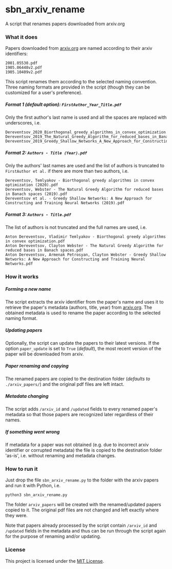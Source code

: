 # sbn_arxiv_rename
A script that renames papers downloaded from arxiv.org

### What it does
Papers downloaded from [arxiv.org](https://arxiv.org/) are named according to their arxiv identifiers:
```
2001.05530.pdf
1905.06448v2.pdf
1905.10409v2.pdf
```
This script renames them according to the selected naming convention.
Three naming formats are provided in the script (though they can be customized for a user's preference).
##### Format 1 (*default option*): `FirstAuthor_Year_Title.pdf`
Only the first author's last name is used and all the spaces are replaced with underscores, i.e.
```
Dereventsov_2020_Biorthogonal_greedy_algorithms_in_convex_optimization.pdf
Dereventsov_2019_The_Natural_Greedy_Algorithm_for_reduced_bases_in_Banach_spaces.pdf
Dereventsov_2019_Greedy_Shallow_Networks_A_New_Approach_for_Constructing_and_Training_Neural_Networks.pdf
```
##### Format 2: `Authors - Title (Year).pdf`
Only the authors' last names are used and the list of authors is truncated to `FirstAuthor et al.` if there are more than two authors, i.e.
```
Dereventsov, Temlyakov - Biorthogonal greedy algorithms in convex optimization (2020).pdf
Dereventsov, Webster - The Natural Greedy Algorithm for reduced bases in Banach spaces (2019).pdf
Dereventsov et al. - Greedy Shallow Networks: A New Approach for Constructing and Training Neural Networks (2019).pdf
```
##### Format 3: `Authors - Title.pdf`
The list of authors is not truncated and the full names are used, i.e.
```
Anton Dereventsov, Vladimir Temlyakov - Biorthogonal greedy algorithms in convex optimization.pdf
Anton Dereventsov, Clayton Webster - The Natural Greedy Algorithm for reduced bases in Banach spaces.pdf
Anton Dereventsov, Armenak Petrosyan, Clayton Webster - Greedy Shallow Networks: A New Approach for Constructing and Training Neural Networks.pdf
```

### How it works
##### Forming a new name
The script extracts the arxiv identifier from the paper's name and uses it to retrieve the paper's metadata (authors, title, year) from [arxiv.org](https://arxiv.org/).
The obtained metadata is used to rename the paper according to the selected naming format.
##### Updating papers
Optionally, the script can update the papers to their latest versions.
If the option `paper_update` is set to `True` (*default*), the most recent version of the paper will be downloaded from arxiv.
##### Paper renaming and copying
The renamed papers are copied to the destination folder (*defaults to* `./arxiv_papers/`) and the original pdf files are left intact.
##### Metadata changing
The script adds `/arxiv_id` and `/updated` fields to every renamed paper's metadata so that those papers are recognized later regardless of their names.
##### If something went wrong
If metadata for a paper was not obtained (e.g. due to incorrect arxiv identifier or corrupted metadata) the file is copied to the destination folder 'as-is', i.e. without renaming and metadata changes.

### How to run it
Just drop the file `sbn_arxiv_rename.py` to the folder with the arxiv papers and run it with Python, i.e.
```
python3 sbn_arxiv_rename.py
```
The folder `arxiv_papers` will be created with the renamed/updated papers copied to it.
The original pdf files are not changed and left exactly where they were.

Note that papers already processed by the script contain `/arxiv_id` and `/updated` fields in the metadata and thus can be run through the script again for the purpose of renaming and/or updating.

### License
This project is licensed under the [MIT License](https://mit-license.org/).
